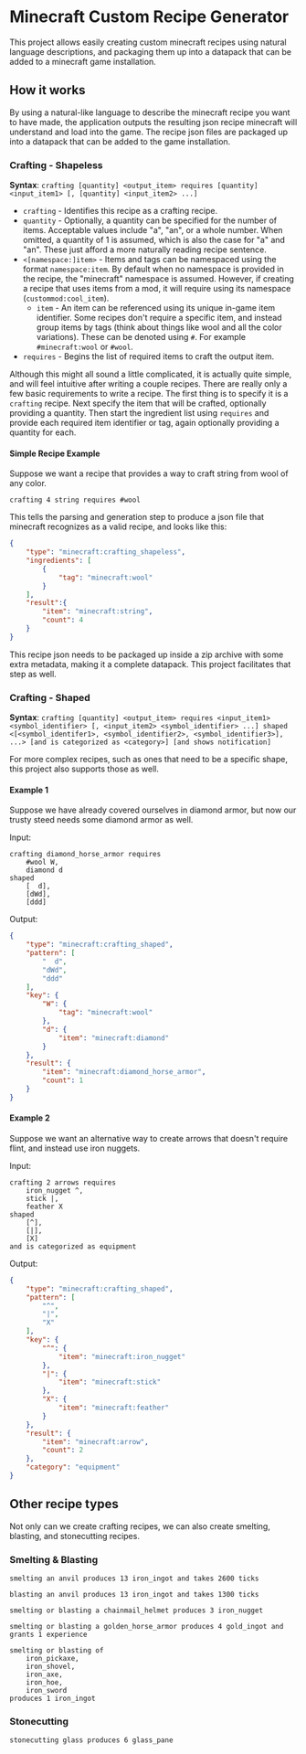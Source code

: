 # Minecraft Custom Recipe Generator
This project allows easily creating custom minecraft recipes using natural language descriptions, and packaging them up into a datapack that can be added to a minecraft game installation.

## How it works
By using a natural-like language to describe the minecraft recipe you want to have made, the application outputs the resulting json recipe minecraft will understand and load into the game. The recipe json files are packaged up into a datapack that can be added to the game installation.

### Crafting - Shapeless
**Syntax**: `crafting [quantity] <output_item> requires [quantity] <input_item1> [, [quantity] <input_item2> ...]`
- `crafting` - Identifies this recipe as a crafting recipe.
- `quantity` - Optionally, a quantity can be specified for the number of items. Acceptable values include "a", "an", or a whole number. When omitted, a quantity of 1 is assumed, which is also the case for "a" and "an". These just afford a more naturally reading recipe sentence.
- `<[namespace:]item>` - Items and tags can be namespaced using the format `namespace:item`. By default when no namespace is provided in the recipe, the "minecraft" namespace is assumed. However, if creating a recipe that uses items from a mod, it will require using its namespace (`custommod:cool_item`).
    - `item` - An item can be referenced using its unique in-game item identifier. Some recipes don't require a specific item, and instead group items by tags (think about things like wool and all the color variations). These can be denoted using `#`. For example `#minecraft:wool` or `#wool`.
- `requires` - Begins the list of required items to craft the output item.

Although this might all sound a little complicated, it is actually quite simple, and will feel intuitive after writing a couple recipes. There are really only a few basic requirements to write a recipe. The first thing is to specify it is a `crafting` recipe. Next specify the item that will be crafted, optionally providing a quantity. Then start the ingredient list using `requires` and provide each required item identifier or tag, again optionally providing a quantity for each.

#### Simple Recipe Example
Suppose we want a recipe that provides a way to craft string from wool of any color.
```
crafting 4 string requires #wool
```
This tells the parsing and generation step to produce a json file that minecraft recognizes as a valid recipe, and looks like this:
```json
{
    "type": "minecraft:crafting_shapeless",
    "ingredients": [
        {
            "tag": "minecraft:wool"
        }
    ],
    "result":{
        "item": "minecraft:string",
        "count": 4
    }
}
```
This recipe json needs to be packaged up inside a zip archive with some extra metadata, making it a complete datapack. This project facilitates that step as well.

### Crafting - Shaped
**Syntax**: `crafting [quantity] <output_item> requires <input_item1> <symbol_identifier> [, <input_item2> <symbol_identifier> ...] shaped <[<symbol_identifer1>, <symbol_identifier2>, <symbol_identifier3>], ...> [and is categorized as <category>] [and shows notification]`

For more complex recipes, such as ones that need to be a specific shape, this project also supports those as well.

#### Example 1
Suppose we have already covered ourselves in diamond armor, but now our trusty steed needs some diamond armor as well.

Input:
```
crafting diamond_horse_armor requires
    #wool W,
    diamond d
shaped
    [  d],
    [dWd],
    [ddd]
```
Output:
```json
{
    "type": "minecraft:crafting_shaped",
    "pattern": [
        "  d",
        "dWd",
        "ddd"
    ],
    "key": {
        "W": {
            "tag": "minecraft:wool"
        },
        "d": {
            "item": "minecraft:diamond"
        }
    },
    "result": {
        "item": "minecraft:diamond_horse_armor",
        "count": 1
    }
}
```
#### Example 2
Suppose we want an alternative way to create arrows that doesn't require flint, and instead use iron nuggets.

Input:
```
crafting 2 arrows requires
    iron_nugget ^,
    stick |,
    feather X
shaped
    [^],
    [|],
    [X]
and is categorized as equipment
```
Output:
```json
{
    "type": "minecraft:crafting_shaped",
    "pattern": [
        "^",
        "|",
        "X"
    ],
    "key": {
        "^": {
            "item": "minecraft:iron_nugget"
        },
        "|": {
            "item": "minecraft:stick"
        },
        "X": {
            "item": "minecraft:feather"
        }
    },
    "result": {
        "item": "minecraft:arrow",
        "count": 2
    },
    "category": "equipment"
}
```
## Other recipe types
Not only can we create crafting recipes, we can also create smelting, blasting, and stonecutting recipes.

### Smelting & Blasting

```
smelting an anvil produces 13 iron_ingot and takes 2600 ticks
```
```
blasting an anvil produces 13 iron_ingot and takes 1300 ticks
```
```
smelting or blasting a chainmail_helmet produces 3 iron_nugget
```
```
smelting or blasting a golden_horse_armor produces 4 gold_ingot and grants 1 experience
```
```
smelting or blasting of
    iron_pickaxe,
    iron_shovel,
    iron_axe,
    iron_hoe,
    iron_sword
produces 1 iron_ingot
```
### Stonecutting

```
stonecutting glass produces 6 glass_pane
```
